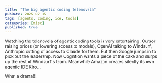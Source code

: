 ```yaml
---
title: "The big agentic coding telenovela"
pubDate: 2025-07-15
tags: [agents, coding, ide, tools]
categories: [misc]
published: true
---
```


Watching the telenovela of agentic coding tools is very entertaining. Cursor raising prices (or lowering access to models), OpenAI talking to Windsurf, Anthropic cutting of access to Claude for them. But then Google jumps in to pick out the leadership. Now Cognition wants a piece of the cake and slurps up the rest of Windsurf's team. Meanwhile Amazon creates silently its own agentic IDE Kiro…

What a drama!!! 
